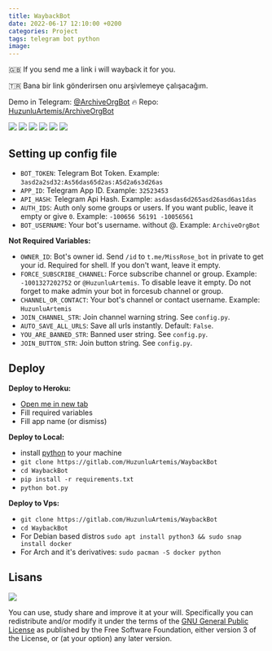 ```yaml
---
title: WaybackBot
date: 2022-06-17 12:10:00 +0200
categories: Project
tags: telegram bot python
image: 
---
```


🇬🇧 If you send me a link i will wayback it for you.

🇹🇷 Bana bir link gönderirsen onu arşivlemeye çalışacağım.

Demo in Telegram: [@ArchiveOrgBot](https://t.me/ArchiveOrgBot) 🔥 Repo: [HuzunluArtemis/ArchiveOrgBot](https://gitlab.com/HuzunluArtemis/ArchiveOrgBot)

[![](https://img.shields.io/gitlab/license/HuzunluArtemis/ArchiveOrgBot?style=flat)](#)
[![](https://visitor-badge.laobi.icu/badge?page_id=huzunluartemis.ArchiveOrgBot)](#)
[![](https://img.shields.io/twitter/follow/huzunluartemis?&label=twitter&color=blue&style=flat&logo=twitter)](https://twitter.com/HuzunluArtemis)
[![](https://img.shields.io/badge/telegram-up-blue?style=for-the-badge&logo=telegram&logoColor=blue&style=flat)](https://t.me/HuzunluArtemis)
[![](https://img.shields.io/endpoint?style=flat&url=https%3A%2F%2Frunkit.io%2Fdamiankrawczyk%2Ftelegram-badge%2Fbranches%2Fmaster%3Furl%3Dhttps%3A%2F%2Ft.me/HuzunluArtemis)](https://t.me/HuzunluArtemis)
[![](https://img.shields.io/badge/artemis.pages-.dev-blue?style=flat&logo=devdotto&style=flat)](https://artemis.pages.dev/)

## Setting up config file

- `BOT_TOKEN`: Telegram Bot Token. Example: `3asd2a2sd32:As56das65d2as:ASd2a6s3d26as`
- `APP_ID`: Telegram App ID. Example: `32523453`
- `API_HASH`: Telegram Api Hash. Example: `asdasdas6d265asd26asd6as1das`
- `AUTH_IDS`: Auth only some groups or users. If you want public, leave it empty or give `0`. Example: `-100656 56191 -10056561`
- `BOT_USERNAME`: Your bot's username. without @. Example: `ArchiveOrgBot`

<b>Not Required Variables:</b>

- `OWNER_ID`: Bot's owner id. Send `/id` to `t.me/MissRose_bot` in private to get your id. Required for shell. If you don't want, leave it empty.
- `FORCE_SUBSCRIBE_CHANNEL`: Force subscribe channel or group. Example: `-1001327202752` or `@HuzunluArtemis`. To disable leave it empty. Do not forget to make admin your bot in forcesub channel or group.
- `CHANNEL_OR_CONTACT`: Your bot's channel or contact username. Example: `HuzunluArtemis`
- `JOIN_CHANNEL_STR`: Join channel warning string. See `config.py`.
- `AUTO_SAVE_ALL_URLS`: Save all urls instantly. Default: `False`.
- `YOU_ARE_BANNED_STR`: Banned user string. See `config.py`.
- `JOIN_BUTTON_STR`: Join button string. See `config.py`.

## Deploy

<b>Deploy to Heroku:</b>

- [Open me in new tab](https://heroku.com/deploy?template=https://gitlab.com/HuzunluArtemis/WaybackBot)
- Fill required variables
- Fill app name (or dismiss)

<b>Deploy to Local:</b>

- install [python](https://www.python.org/downloads/) to your machine
- `git clone https://gitlab.com/HuzunluArtemis/WaybackBot`
- `cd WaybackBot`
- `pip install -r requirements.txt`
- `python bot.py`

<b>Deploy to Vps:</b>

- `git clone https://gitlab.com/HuzunluArtemis/WaybackBot`
- `cd WaybackBot`
- For Debian based distros `sudo apt install python3 && sudo snap install docker`
- For Arch and it's derivatives: `sudo pacman -S docker python`

## Lisans

![](https://www.gnu.org/graphics/gplv3-127x51.png)

You can use, study share and improve it at your will. Specifically you can redistribute and/or modify it under the terms of the [GNU General Public License](https://www.gnu.org/licenses/gpl-3.0.html) as published by the Free Software Foundation, either version 3 of the License, or (at your option) any later version.